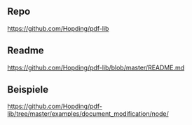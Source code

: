 ## Repo
https://github.com/Hopding/pdf-lib

## Readme
https://github.com/Hopding/pdf-lib/blob/master/README.md

## Beispiele
https://github.com/Hopding/pdf-lib/tree/master/examples/document_modification/node/

